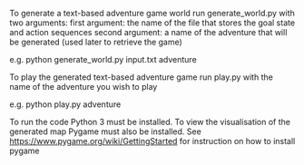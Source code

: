 To generate a text-based adventure game world run generate_world.py with two arguments:
first argument: the name of the file that stores the goal state and action sequences
second argument: a name of the adventure that will be generated (used later to retrieve the game)

e.g. python generate_world.py input.txt adventure

To play the generated text-based adventure game run play.py with the name of the adventure you wish to play

e.g. python play.py adventure

To run the code Python 3 must be installed.
To view the visualisation of the generated map Pygame must also be installed.
See https://www.pygame.org/wiki/GettingStarted for instruction on how to install pygame
